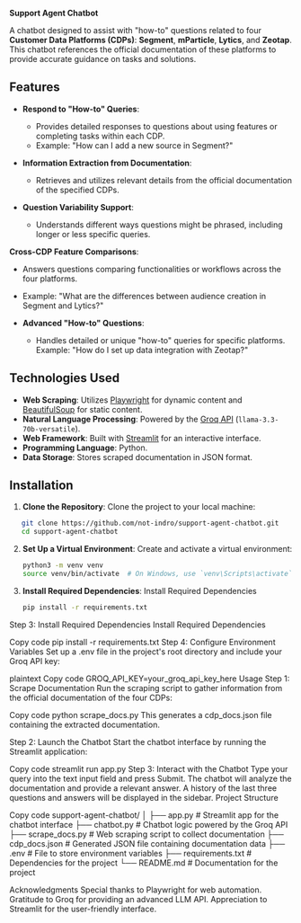 **Support Agent Chatbot**

A chatbot designed to assist with "how-to" questions related to four **Customer Data Platforms (CDPs)**: **Segment**, **mParticle**, **Lytics**, and **Zeotap**. This chatbot references the official documentation of these platforms to provide accurate guidance on tasks and solutions.

## Features

- **Respond to "How-to" Queries**:
    - Provides detailed responses to questions about using features or completing tasks within each CDP.
    - Example: "How can I add a new source in Segment?"

- **Information Extraction from Documentation**:
  - Retrieves and utilizes relevant details from the official documentation of the specified CDPs.

- **Question Variability Support**:
  - Understands different ways questions might be phrased, including longer or less specific queries.

**Cross-CDP Feature Comparisons**:
  - Answers questions comparing functionalities or workflows across the four platforms.
  - Example: "What are the differences between audience creation in Segment and Lytics?"

- **Advanced "How-to" Questions**:
  - Handles detailed or unique "how-to" queries for specific platforms.
  Example: "How do I set up data integration with Zeotap?"


## Technologies Used

- **Web Scraping**:
Utilizes [Playwright](https://playwright.dev/) for dynamic content and [BeautifulSoup](https://www.crummy.com/software/BeautifulSoup/) for static content.
- **Natural Language Processing**:
Powered by the [Groq API](https://groq.com/) (`llama-3.3-70b-versatile`).
- **Web Framework**:
Built with [Streamlit](https://streamlit.io/) for an interactive interface.
- **Programming Language**: Python.
- **Data Storage**: Stores scraped documentation in JSON format.

## Installation

1. **Clone the Repository**:
Clone the project to your local machine:
```bash
   git clone https://github.com/not-indro/support-agent-chatbot.git
   cd support-agent-chatbot
   ```

2. **Set Up a Virtual Environment**:
Create and activate a virtual environment:
   ```bash
   python3 -m venv venv
   source venv/bin/activate  # On Windows, use `venv\Scripts\activate`
   ```

3. **Install Required Dependencies**:
Install Required Dependencies
   ```bash
   pip install -r requirements.txt
   ```

Step 3: Install Required Dependencies
Install Required Dependencies


Copy code
pip install -r requirements.txt
Step 4: Configure Environment Variables
Set up a .env file in the project's root directory and include your Groq API key:

plaintext
Copy code
GROQ_API_KEY=your_groq_api_key_here
Usage
Step 1: Scrape Documentation
Run the scraping script to gather information from the official documentation of the four CDPs:


Copy code
python scrape_docs.py
This generates a cdp_docs.json file containing the extracted documentation.

Step 2: Launch the Chatbot
Start the chatbot interface by running the Streamlit application:


Copy code
streamlit run app.py
Step 3: Interact with the Chatbot
Type your query into the text input field and press Submit.
The chatbot will analyze the documentation and provide a relevant answer.
A history of the last three questions and answers will be displayed in the sidebar.
Project Structure

Copy code
support-agent-chatbot/
│
├── app.py                # Streamlit app for the chatbot interface
├── chatbot.py            # Chatbot logic powered by the Groq API
├── scrape_docs.py        # Web scraping script to collect documentation
├── cdp_docs.json         # Generated JSON file containing documentation data
├── .env                  # File to store environment variables
├── requirements.txt      # Dependencies for the project
└── README.md             # Documentation for the project


Acknowledgments
Special thanks to Playwright for web automation.
Gratitude to Groq for providing an advanced LLM API.
Appreciation to Streamlit for the user-friendly interface.
